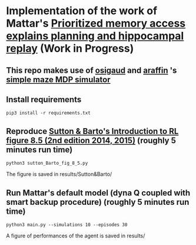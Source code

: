 # Implementation of the work of Mattar's [Prioritized memory access explains planning and hippocampal replay](https://www.nature.com/articles/s41593-018-0232-z) (Work in Progress)
## This repo makes use of [osigaud](https://github.com/osigaud) and [araffin](https://github.com/araffin) 's [simple maze MDP simulator](https://github.com/osigaud/SimpleMazeMDP)
## Install requirements

```
pip3 install -r requirements.txt
```


## Reproduce [Sutton & Barto's Introduction to RL figure 8.5 (2nd edition 2014, 2015)](https://web.stanford.edu/class/psych209/Readings/SuttonBartoIPRLBook2ndEd.pdf) (roughly 5 minutes run time)

```
python3 sutton_Barto_fig_8_5.py
```
The figure is saved in results/Sutton&Barto/

## Run Mattar's default model (dyna Q coupled with smart backup procedure) (roughly 5 minutes run time)

```
python3 main.py --simulations 10 --episodes 30
```

A figure of performances of the agent is saved in results/
